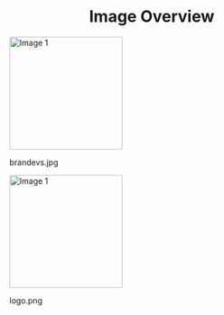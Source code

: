 <h1 style ="text-align: center;"> Image Overview </h1>
<div>
<div>
<img src="https://media.evkx.net/multimedia/models/volkswagen/brandevs_xst.jpg" alt="Image 1" style="width: 200px;">
<p>brandevs.jpg</p>
</div>
<div>
<img src="https://media.evkx.net/multimedia/models/volkswagen/logo_xst.png" alt="Image 1" style="width: 200px;">
<p>logo.png</p>
</div>
</div>
